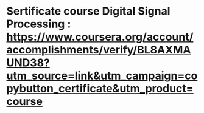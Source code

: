 # Sertificate course Digital Signal Processing : https://www.coursera.org/account/accomplishments/verify/BL8AXMAUND38?utm_source=link&utm_campaign=copybutton_certificate&utm_product=course
